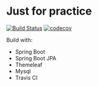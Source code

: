 # Just for practice
[![Build Status](https://travis-ci.org/TobeDeveloper/practice.svg?branch=master)](https://travis-ci.org/TobeDeveloper/practice)
[![codecov](https://codecov.io/gh/TobeDeveloper/practice/branch/master/graph/badge.svg)](https://codecov.io/gh/TobeDeveloper/practice)

Build with:
- Spring Boot
- Spring Boot JPA
- Themeleaf
- Mysql
- Travis CI
